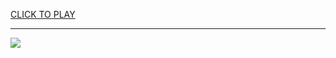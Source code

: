 
<a href="https://premium76.site?title=barber_games_unblocked&ref=13M">CLICK TO PLAY</a></h3>
<hr>

<a href="https://premium76.site?title=barber_games_unblocked&ref=13M"><img src="https://clearcache.store/games.png"></a>


